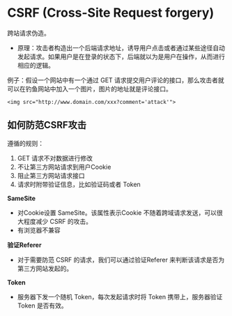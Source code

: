 # CSRF (Cross-Site Request forgery)

跨站请求伪造。
- 原理：攻击者构造出一个后端请求地址，诱导用户点击或者通过某些途径自动发起请求。如果用户是在登录的状态下，后端就以为是用户在操作，从而进行相应的逻辑。

例子：假设一个网站中有一个通过 GET 请求提交用户评论的接口，那么攻击者就可以在钓鱼网站中加入一个图片，图片的地址就是评论接口。
```
<img src="http://www.domain.com/xxx?comment='attack'">
```

## 如何防范CSRF攻击

遵循的规则：
1. GET 请求不对数据进行修改
2. 不让第三方网站请求到用户Cookie
3. 阻止第三方网站请求接口
4. 请求时附带验证信息，比如验证码或者 Token

**SameSite**
- 对Cookie设置 SameSite。该属性表示Cookie 不随着跨域请求发送，可以很大程度减少 CSRF 的攻击。
- 有浏览器不兼容

**验证Referer**
- 对于需要防范 CSRF 的请求，我们可以通过验证Referer 来判断该请求是否为第三方网站发起的。

**Token**
- 服务器下发一个随机 Token，每次发起请求时将 Token 携带上，服务器验证 Token 是否有效。